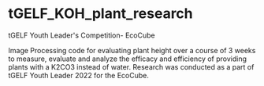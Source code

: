 # tGELF_KOH_plant_research
tGELF Youth Leader's Competition- EcoCube

Image Processing code for evaluating plant height over a course of 3 weeks to measure, evaluate and analyze the efficacy and efficiency of providing plants with a K2CO3 instead of water. Research was conducted as a part of tGELF Youth Leader 2022 for the EcoCube.
